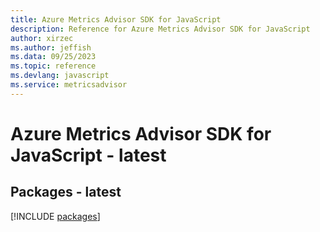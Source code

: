 ```yaml
---
title: Azure Metrics Advisor SDK for JavaScript
description: Reference for Azure Metrics Advisor SDK for JavaScript
author: xirzec
ms.author: jeffish
ms.data: 09/25/2023
ms.topic: reference
ms.devlang: javascript
ms.service: metricsadvisor
---
```

# Azure Metrics Advisor SDK for JavaScript - latest
## Packages - latest
[!INCLUDE [packages](metrics-advisor-index.md)]